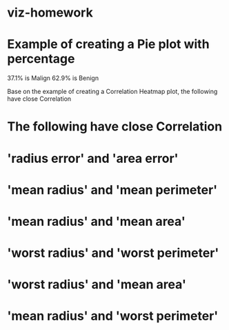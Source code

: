 # viz-homework

# Example of creating a Pie plot with percentage
37.1% is Malign
62.9% is Benign

Base on the example of creating a Correlation Heatmap plot, the following have close Correlation
# The following have close Correlation
# 'radius error' and 'area error'
# 'mean radius'  and  'mean perimeter'
# 'mean radius' and 'mean area'
# 'worst radius' and 'worst perimeter'
# 'worst radius' and 'mean area'
# 'mean radius' and 'worst perimeter'




